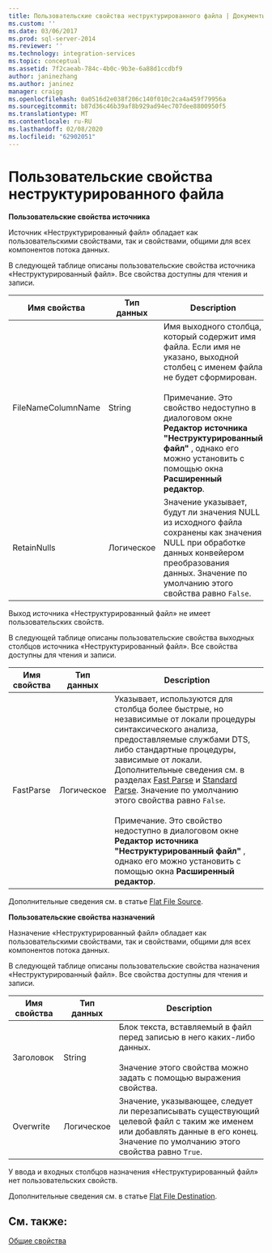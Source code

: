 ```yaml
---
title: Пользовательские свойства неструктурированного файла | Документы Майкрософт
ms.custom: ''
ms.date: 03/06/2017
ms.prod: sql-server-2014
ms.reviewer: ''
ms.technology: integration-services
ms.topic: conceptual
ms.assetid: 7f2caeab-784c-4b0c-9b3e-6a88d1ccdbf9
author: janinezhang
ms.author: janinez
manager: craigg
ms.openlocfilehash: 0a0516d2e038f206c140f010c2ca4a459f79956a
ms.sourcegitcommit: b87d36c46b39af8b929ad94ec707dee8800950f5
ms.translationtype: MT
ms.contentlocale: ru-RU
ms.lasthandoff: 02/08/2020
ms.locfileid: "62902051"
---
```

# <a name="flat-file-custom-properties"></a>Пользовательские свойства неструктурированного файла
  **Пользовательские свойства источника**  
  
 Источник «Неструктурированный файл» обладает как пользовательскими свойствами, так и свойствами, общими для всех компонентов потока данных.  
  
 В следующей таблице описаны пользовательские свойства источника «Неструктурированный файл». Все свойства доступны для чтения и записи.  
  
|Имя свойства|Тип данных|Description|  
|-------------------|---------------|-----------------|  
|FileNameColumnName|String|Имя выходного столбца, который содержит имя файла. Если имя не указано, выходной столбец с именем файла не будет сформирован.<br /><br /> Примечание. Это свойство недоступно в диалоговом окне **Редактор источника "Неструктурированный файл"** , однако его можно установить с помощью окна **Расширенный редактор**.|  
|RetainNulls|Логическое|Значение указывает, будут ли значения NULL из исходного файла сохранены как значения NULL при обработке данных конвейером преобразования данных. Значение по умолчанию этого свойства равно `False`.|  
  
 Выход источника «Неструктурированный файл» не имеет пользовательских свойств.  
  
 В следующей таблице описаны пользовательские свойства выходных столбцов источника «Неструктурированный файл». Все свойства доступны для чтения и записи.  
  
|Имя свойства|Тип данных|Description|  
|-------------------|---------------|-----------------|  
|FastParse|Логическое|Указывает, используются для столбца более быстрые, но независимые от локали процедуры синтаксического анализа, предоставляемые службами DTS, либо стандартные процедуры, зависимые от локали. Дополнительные сведения см. в разделах [Fast Parse](../fast-parse.md) и [Standard Parse](../standard-parse.md). Значение по умолчанию этого свойства равно `False`.<br /><br /> Примечание. Это свойство недоступно в диалоговом окне **Редактор источника "Неструктурированный файл"** , однако его можно установить с помощью окна **Расширенный редактор**.|  
  
 Дополнительные сведения см. в статье [Flat File Source](flat-file-source.md).  
  
 **Пользовательские свойства назначений**  
  
 Назначение «Неструктурированный файл» обладает как пользовательскими свойствами, так и свойствами, общими для всех компонентов потока данных.  
  
 В следующей таблице описаны пользовательские свойства назначения «Неструктурированный файл». Все свойства доступны для чтения и записи.  
  
|Имя свойства|Тип данных|Description|  
|-------------------|---------------|-----------------|  
|Заголовок|String|Блок текста, вставляемый в файл перед записью в него каких-либо данных.<br /><br /> Значение этого свойства можно задать с помощью выражения свойства.|  
|Overwrite|Логическое|Значение, указывающее, следует ли перезаписывать существующий целевой файл с таким же именем или добавлять данные в его конец. Значение по умолчанию этого свойства равно `True`.|  
  
 У ввода и входных столбцов назначения «Неструктурированный файл» нет пользовательских свойств.  
  
 Дополнительные сведения см. в статье [Flat File Destination](flat-file-destination.md).  
  
## <a name="see-also"></a>См. также:  
 [Общие свойства](../common-properties.md)  
  
  
